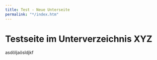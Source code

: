 ```yaml
---
title: Test - Neue Unterseite
permalink: "*/index.htm"
---
```

# Testseite im Unterverzeichnis XYZ
asdöljaösldjkf
